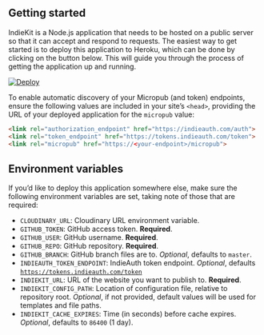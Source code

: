 ## Getting started

IndieKit is a Node.js application that needs to be hosted on a public server so that it can accept and respond to requests. The easiest way to get started is to deploy this application to Heroku, which can be done by clicking on the button below. This will guide you through the process of getting the application up and running.

[![Deploy](https://www.herokucdn.com/deploy/button.svg)](https://heroku.com/deploy?template=https://github.com/paulrobertlloyd/indiekit)

To enable automatic discovery of your Micropub (and token) endpoints, ensure the following values are included in your site’s `<head>`, providing the URL of your deployed application for the `micropub` value:

```html
<link rel="authorization_endpoint" href="https://indieauth.com/auth">
<link rel="token_endpoint" href="https://tokens.indieauth.com/token">
<link rel="micropub" href="https://<your-endpoint>/micropub">
```

## Environment variables

If you’d like to deploy this application somewhere else, make sure the following environment variables are set, taking note of those that are required:

* `CLOUDINARY_URL`: Cloudinary URL environment variable.
* `GITHUB_TOKEN`: GitHub access token. **Required**.
* `GITHUB_USER`: GitHub username. **Required**.
* `GITHUB_REPO`: GitHub repository. **Required**.
* `GITHUB_BRANCH`: GitHub branch files are to. *Optional*, defaults to `master`.
* `INDIEAUTH_TOKEN_ENDPOINT`: IndieAuth token endpoint. *Optional*, defaults [`https://tokens.indieauth.com/token`](https://tokens.indieauth.com/token)
* `INDIEKIT_URL`: URL of the website you want to publish to. **Required**.
* `INDIEKIT_CONFIG_PATH`: Location of configuration file, relative to repository root. *Optional*, if not provided, default values will be used for templates and file paths.
* `INDIEKIT_CACHE_EXPIRES`: Time (in seconds) before cache expires. *Optional*, defaults to `86400` (1 day).
